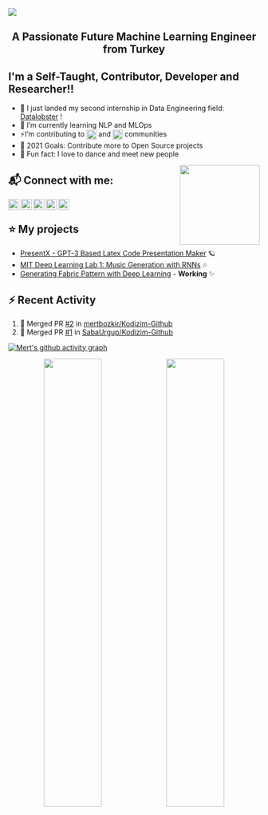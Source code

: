 <img src="./Mert.svg"></img>  

<h2 align="center">A Passionate Future Machine Learning Engineer from Turkey</h2>

## I'm a Self-Taught, Contributor, Developer and Researcher!!

- 🔭 I just landed my second internship in Data Engineering field: [Datalobster](https://www.datalobster.io/) ! 
- 🎯 I’m currently learning NLP and MLOps
- ⚡I’m contributing to [<img width="20px" style="vertical-align: text-top;" src="https://static.iterative.ai/logo/dvc.svg"/>](https://dvc.org) and [<img width="20px" style="vertical-align: text-top;" src="https://avatars.githubusercontent.com/u/57668889?s=200&v=4"/>](https://dagshub.com) communities
- 🥅 2021 Goals: Contribute more to Open Source projects
- 👯 Fun fact: I love to dance and meet new people

 <img align="right" src="https://media.giphy.com/media/LoBSGLlkRVWnd6SdxN/giphy.gif" width="160">
 
## 📬 Connect with me:

[<img align="left" alt="codeSTACKr | YouTube" width="22px" src="https://cdn.jsdelivr.net/npm/simple-icons@v3/icons/youtube.svg" />](https://www.youtube.com/channel/UCXea7z2u1TsOd8FICU1EhIQ)&nbsp;
[<img align="left" alt="codeSTACKr | Twitter" width="22px" src="https://cdn.jsdelivr.net/npm/simple-icons@v3/icons/twitter.svg" />](https://twitter.com/mertbozkirr)&nbsp;
[<img align="left" alt="codeSTACKr | LinkedIn" width="22px" src="https://cdn.jsdelivr.net/npm/simple-icons@v3/icons/linkedin.svg" />](https://www.linkedin.com/in/mertbozkir/)&nbsp;
[<img align="left" alt="codeSTACKr | Instagram" width="22px" src="https://cdn.jsdelivr.net/npm/simple-icons@v3/icons/gmail.svg" />](mailto:mert.bozkirr@gmail.com)&nbsp;
[<img align="left" alt="codeSTACKr | Instagram" width="22px" src="https://cdn.jsdelivr.net/npm/simple-icons@v3/icons/medium.svg" />](https://medium.com/@mert.bozkirr)&nbsp;
 
 ## ⭐ My projects
* [PresentX - GPT-3 Based Latex Code Presentation Maker](https://github.com/mertbozkir/PresentX)  🪐
* [MIT Deep Learning Lab 1: Music Generation with RNNs](https://github.com/mertbozkir/Music_Generation_RNNs)  🎶
* [Generating Fabric Pattern with Deep Learning](https://www.tubitak.gov.tr/tr/burslar/lisans/burs-programlari/icerik-2209-b-sanayiye-yonelik-lisans-arastirma-projeleri-destegi-programi) - **Working** ✨

## ⚡ Recent Activity
<!--START_SECTION:activity-->
1. 🎉 Merged PR [#2](https://github.com/mertbozkir/Kodizim-Github/pull/2) in [mertbozkir/Kodizim-Github](https://github.com/mertbozkir/Kodizim-Github)
2. 🎉 Merged PR [#1](https://github.com/SabaUrgup/Kodizim-Github/pull/1) in [SabaUrgup/Kodizim-Github](https://github.com/SabaUrgup/Kodizim-Github)



<!--END_SECTION:activity-->



 [![Mert's github activity graph](https://activity-graph.herokuapp.com/graph?username=mertbozkir&theme=react-dark)](https://git.io/mertbozkir)
<p align="center">
	
  <img width="48%" src="https://github-readme-stats.vercel.app/api?username=mertbozkir&show_icons=true&theme=tokyonight" />
  <img width="48%" src="https://github-readme-streak-stats.herokuapp.com/?user=mertbozkir&theme=tokyonight" />
</p>

